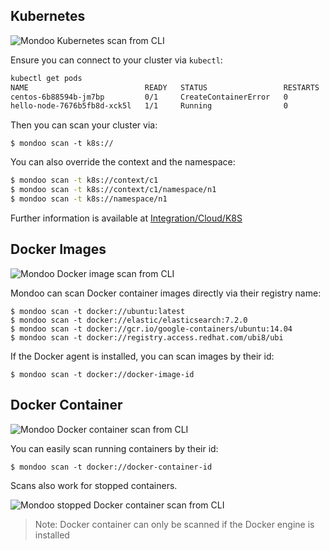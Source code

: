 ## Kubernetes

![Mondoo Kubernetes scan from CLI](../assets/videos/k8s-scan.gif)

Ensure you can connect to your cluster via `kubectl`:

```bash
kubectl get pods
NAME                          READY   STATUS                 RESTARTS   AGE
centos-6b88594b-jm7bp         0/1     CreateContainerError   0          5d1h
hello-node-7676b5fb8d-xck5l   1/1     Running                0          5d1h
```

Then you can scan your cluster via:

```
$ mondoo scan -t k8s://
```

You can also override the context and the namespace:

```bash
$ mondoo scan -t k8s://context/c1
$ mondoo scan -t k8s://context/c1/namespace/n1
$ mondoo scan -t k8s://namespace/n1
```

Further information is available at [Integration/Cloud/K8S](../integration/cloud/k8s#k8s-integration)

## Docker Images

![Mondoo Docker image scan from CLI](../assets/videos/docker-image-scan.gif)

Mondoo can scan Docker container images directly via their registry name:

```
$ mondoo scan -t docker://ubuntu:latest
$ mondoo scan -t docker://elastic/elasticsearch:7.2.0
$ mondoo scan -t docker://gcr.io/google-containers/ubuntu:14.04
$ mondoo scan -t docker://registry.access.redhat.com/ubi8/ubi
```

If the Docker agent is installed, you can scan images by their id:

```
$ mondoo scan -t docker://docker-image-id
```

## Docker Container

![Mondoo Docker container scan from CLI](../assets/videos/docker-container-scan.gif)

You can easily scan running containers by their id:

```
$ mondoo scan -t docker://docker-container-id
```

Scans also work for stopped containers.

![Mondoo stopped Docker container scan from CLI](../assets/videos/docker-stopped-container-scan.gif)

> Note: Docker container can only be scanned if the Docker engine is installed

